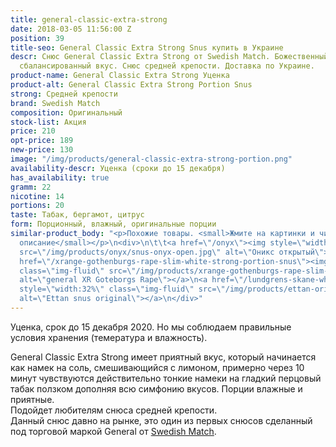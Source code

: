 ```yaml
---
title: general-classic-extra-strong
date: 2018-03-05 11:56:00 Z
position: 39
title-seo: General Classic Extra Strong Snus купить в Украине
descr: Снюс General Classic Extra Strong от Swedish Match. Божественный снюс, очень
  сбалансированный вкус. Снюс средней крепости. Доставка по Украине.
product-name: General Classic Extra Strong Уценка
product-alt: General Classic Extra Strong Portion Snus
strong: Средней крепости
brand: Swedish Match
composition: Оригинальный
stock-list: Акция
price: 210
opt-price: 189
new-price: 130
image: "/img/products/general-classic-extra-strong-portion.png"
availability-descr: Уценка (сроки до 15 декабря)
has_availability: true
gramm: 22
nicotine: 14
portions: 20
taste: Табак, бергамот, цитрус
form: Порционный, влажный, оригинальные порции
similar-product_body: "<p>Похожие товары. <small>Жмите на картинки и читайте полное
  описание</small></p>\n<div>\n\t\t<a href=\"/onyx\"><img style=\"width:32%\" class=\"img-fluid\"
  src=\"/img/products/onyx/snus-onyx-open.jpg\" alt=\"Оникс открытый\"></a>\n\t\t<a
  href=\"/xrange-gothenburgs-rape-slim-white-strong-portion-snus\"><img style=\"width:32%\"
  class=\"img-fluid\" src=\"/img/products/xrange-gothenburgs-rape-slim-white-strong-snus.jpg\"
  alt=\"general XR Goteborgs Rape\"></a>\n<a href=\"/lundgrens-skane-white-portion-snus\"><img
  style=\"width:32%\" class=\"img-fluid\" src=\"/img/products/ettan-original-portion.png\"
  alt=\"Ettan snus original\"></a>\n</div>"
---
```


Уценка, срок до 15 декабря 2020. Но мы соблюдаем правильные условия хранения (темература и влажность).

General Classic Extra Strong имеет приятный вкус, который начинается как намек на соль, смешивающийся с лимоном, примерно через 10 минут чувствуются действительно тонкие намеки на гладкий перцовый табак ползком дополняя всю симфонию вкусов. Порции  влажные и приятные.<br>
Подойдет любителям снюса средней крепости.<br>
Данный снюс давно на рынке, это один из первых снюсов сделанный под торговой маркой General от [Swedish Match](/swedish-match).
